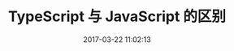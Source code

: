 ---
title: TypeScript 与 JavaScript 的区别
date: 2017-03-22 11:02:13
tags: ["TypeScript","JavaScript"]
categories: "TypeScript基础知识及技术点"
---